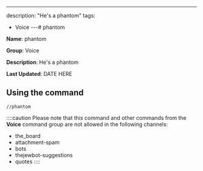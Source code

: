 ---
description: "He's a phantom"
tags:
  - Voice
---# phantom

**Name**: phantom

**Group**: Voice

**Description**: He's a phantom

**Last Updated**: DATE HERE

## Using the command

    //phantom

::::caution Please note that this command and other commands from the **Voice** command group are not allowed in the following channels:
- the_board
- attachment-spam
- bots
- thejewbot-suggestions
- quotes
::::